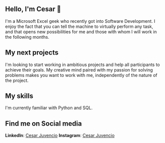 ## Hello, I'm Cesar 👋

I'm a Microsoft Excel geek who recently got into Software Development. I enjoy the fact that you can tell the machine to virtually perform any task, and that opens new possibilities for me and those with whom I will work in the following months.


## My next projects

I'm looking to start working in ambitious projects and help all participants to achieve their goals. My creative mind paired with my passion for solving problems makes you want to work with me, independently of the nature of the project. 


## My skills

I'm currently familiar with Python and SQL.


## Find me on Social media
  **LinkedIn**: [Cesar Juvencio](https://www.linkedin.com/in/cesarjuvencio/)
  **Instagram**: [Cesar Juvencio](https://www.instagram.com/cissar.juver)
